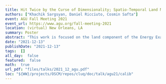 ```yaml
---
title: Hit Twice by the Curse of Dimensionality; Spatio-Temporal Land Model Calibration using Karhunen-Loeve and Sparse Polynomial Chaos Expansions
authors: ["Khachik Sargsyan, Daniel Ricciuto, Cosmin Safta"]
event: AGU Fall Meeting 2021
event_url: https://www.agu.org/fall-meeting-2021
location: (virtual) New Orleans, LA
summary: Poster
abstract: "This work is focused on the land component of the Energy Exascale Earth System Model (E3SM). Prediction uncertainties in the E3SM land model (ELM) are caused in part by a large number of uncertain parameters related to ecosystem processes that control fluxes of carbon and energy. Studying the ELM performance with respect to variations in these parameters is an essential task of forward uncertainty quantification (UQ) and is challenged by a large number of such uncertain parameters as well as the ELM computational expense. Besides this curse of dimensionality in the input, calibrating these parameters (inverse UQ), is challenged by the high-dimensional, spatio-temporal output fields of model evaluations and observational data.<br><br>We will demonstrate Bayesian calibration of ELM parameters using gridded observation datasets. The work incorporates a range of dimensionality reduction techniques, including Karhunen-Loeve (KL) expansions of spatio-temporal outputs and sparse polynomial chaos representations of KL modes. Accordingly, a surrogate-based likelihood function is constructed with an additional statistical representation corresponding to model structural error. The resulting embedded model-error strategy disambiguates model error from data noise and leads to predictions with attributable uncertainties. Bayesian inference via adaptive Markov chain Monte Carlo sampling reveals that the dominant component of predictive uncertainty is model structural error highlighting the need for augmenting model parameters with a spatio-temporal structure in order to improve predictability. The developed workflow heavily relies on capabilities available in UQ Toolkit (www.sandia.gov/uqtoolkit)."
date: "2021-12-13"
publishDate: "2021-12-13"
tags:  []
all_day:  false
featured:  false
math:  true
url_pdf: "files/talks/2021_12_agu.pdf"
loc: "${WW}/projects/OSCM/repos/cluq/doc/talk/agu21/calib"
---
```

